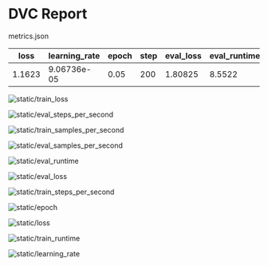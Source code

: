 # DVC Report

metrics.json

|   loss |   learning_rate |   epoch |   step |   eval_loss |   eval_runtime |   eval_samples_per_second |   eval_steps_per_second |   train_runtime |   train_samples_per_second |   train_steps_per_second |   train_loss |
|--------|-----------------|---------|--------|-------------|----------------|---------------------------|-------------------------|-----------------|----------------------------|--------------------------|--------------|
| 1.1623 |     9.06736e-05 |    0.05 |    200 |     1.80825 |         8.5522 |                    65.831 |                   0.935 |         19310.1 |                     111.65 |                      0.1 |       2.5911 |

![static/train_loss](static/train_loss.png)

![static/eval_steps_per_second](static/eval_steps_per_second.png)

![static/train_samples_per_second](static/train_samples_per_second.png)

![static/eval_samples_per_second](static/eval_samples_per_second.png)

![static/eval_runtime](static/eval_runtime.png)

![static/eval_loss](static/eval_loss.png)

![static/train_steps_per_second](static/train_steps_per_second.png)

![static/epoch](static/epoch.png)

![static/loss](static/loss.png)

![static/train_runtime](static/train_runtime.png)

![static/learning_rate](static/learning_rate.png)
